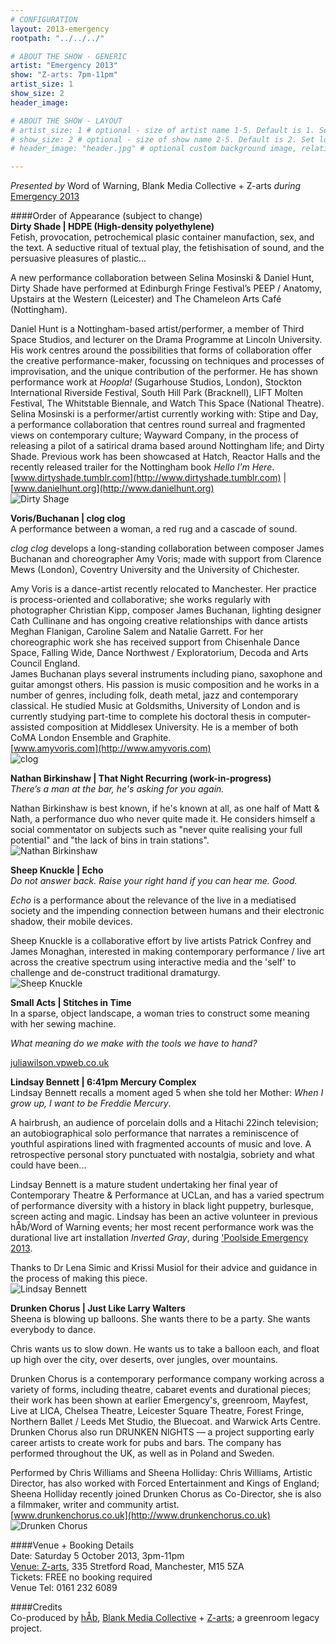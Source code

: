 ```yaml
---
# CONFIGURATION
layout: 2013-emergency
rootpath: "../../../"

# ABOUT THE SHOW - GENERIC
artist: "Emergency 2013"
show: "Z-arts: 7pm-11pm"
artist_size: 1
show_size: 2
header_image:

# ABOUT THE SHOW - LAYOUT
# artist_size: 1 # optional - size of artist name 1-5. Default is 1. Set longer names to lower values
# show_size: 2 # optional - size of show name 2-5. Default is 2. Set longer names to lower values
# header_image: "header.jpg" # optional custom background image, relative to current page

---
```

*Presented by* Word of Warning, Blank Media Collective + Z-arts *during* [Emergency 2013](/current/2013-emergency/index.html)    
        
####Order of Appearance (subject to change)          
**Dirty Shade | HDPE (High-density polyethylene)**    
Fetish, provocation, petrochemical plasic container manufaction, sex, and the text. A seductive ritual of textual play, the fetishisation of sound, and the persuasive pleasures of plastic...    
       
A new performance collaboration between Selina Mosinski & Daniel Hunt, Dirty Shade have performed at Edinburgh Fringe Festival’s PEEP / Anatomy, Upstairs at the Western (Leicester) and The Chameleon Arts Café (Nottingham).    
       
Daniel Hunt is a Nottingham-based artist/performer, a member of Third Space Studios, and lecturer on the Drama Programme at Lincoln University. His work centres around the possibilities that forms of collaboration offer the creative performance-maker, focussing on techniques and processes of improvisation, and the unique contribution of the performer. He has shown performance work at *Hoopla!* (Sugarhouse Studios, London), Stockton International Riverside Festival, South Hill Park (Bracknell), LIFT Molten Festival, The Whitstable Biennale, and Watch This Space (National Theatre).     
Selina Mosinski is a performer/artist currently working with: Stipe and Day, a performance collaboration that centres round surreal and fragmented views on contemporary culture; Wayward Company, in the process of releasing a pilot of a satirical drama based around Nottingham life; and Dirty Shade. Previous work has been showcased at Hatch, Reactor Halls and the recently released trailer for the Nottingham book *Hello I’m Here*.    
[www.dirtyshade.tumblr.com](http://www.dirtyshade.tumblr.com) | [www.danielhunt.org](http://www.danielhunt.org)    
![Dirty Shage](hdpe.jpg)    
         
**Voris/Buchanan | clog clog**    
A performance between a woman, a red rug and a cascade of sound.      
             
*clog clog* develops a long-standing collaboration between composer James Buchanan and choreographer Amy Voris; made with support from Clarence Mews (London), Coventry University and the University of Chichester.    
            
Amy Voris is a dance-artist recently relocated to Manchester. Her practice is process-oriented and collaborative; she works regularly with photographer Christian Kipp, composer James Buchanan, lighting designer Cath Cullinane and has ongoing creative relationships with dance artists Meghan Flanigan, Caroline Salem and Natalie Garrett. For her choreographic work she has received support from Chisenhale Dance Space, Falling Wide, Dance Northwest / Exploratorium, Decoda and Arts Council England.       
James Buchanan plays several instruments including piano, saxophone and guitar amongst others. His passion is music composition and he works in a number of genres, including folk, death metal, jazz and contemporary classical. He studied Music at Goldsmiths, University of London and is currently studying part-time to complete his doctoral thesis in computer-assisted composition at Middlesex University. He is a member of both CoMA London Ensemble and Graphite.     
[www.amyvoris.com](http://www.amyvoris.com)    
![clog](Clog.jpg)    
         
**Nathan Birkinshaw | That Night Recurring (work-in-progress)**     
*There’s a man at the bar, he's asking for you again.*      
         
Nathan Birkinshaw is best known, if he's known at all, as one half of Matt & Nath, a performance duo who never quite made it. He considers himself a social commentator on subjects such as "never quite realising your full potential" and "the lack of bins in train stations".    
![Nathan Birkinshaw](nathan_birkinshaw.jpg)    
              
**Sheep Knuckle | Echo**    
*Do not answer back. Raise your right hand if you can hear me. Good.*    
                
*Echo* is a performance about the relevance of the live in a mediatised society and the impending connection between humans and their electronic shadow, their mobile devices.    
               
Sheep Knuckle is a collaborative effort by live artists Patrick Confrey and James Monaghan, interested in making contemporary performance / live art across the creative spectrum using interactive media and the 'self' to challenge and de-construct traditional dramaturgy.      
![Sheep Knuckle](SheepKnuckle.png)    
                
**Small Acts | Stitches in Time**    
In a sparse, object landscape, a woman tries to construct some meaning with her sewing machine.      
              
*What meaning do we make with the tools we have to hand?*    
                
[juliawilson.vpweb.co.uk](http://juliawilson.vpweb.co.uk)    
                  
                       
**Lindsay Bennett | 6:41pm Mercury Complex**      
Lindsay Bennett recalls a moment aged 5 when she told her Mother: *When I grow up, I want to be Freddie Mercury*.    
                  
A hairbrush, an audience of porcelain dolls and a Hitachi 22inch television; an autobiographical solo performance that narrates a reminiscence of youthful aspirations lined with fragmented accounts of music and love. A retrospective personal story punctuated with nostalgia, sobriety and what could have been...   
               
Lindsay Bennett is a mature student undertaking her final year of Contemporary Theatre & Performance at UCLan, and has a varied spectrum of performance diversity with a history in black light puppetry, burlesque, screen acting and magic. Lindsay has been an active volunteer in previous hÅb/Word of Warning events; her most recent performance work was the durational live art installation *Inverted Gray*, during ['Poolside Emergency 2013](/archive/2013-poolside/durationala).    
            
Thanks to Dr Lena Simic and Krissi Musiol for their advice and guidance in the process of making this piece.    
![Lindsay Bennett](Lindsay_Bennett.jpg)    
               
**Drunken Chorus | Just Like Larry Walters**      
Sheena is blowing up balloons. She wants there to be a party. She wants everybody to dance.     
                   
Chris wants us to slow down. He wants us to take a balloon each, and float up high over the city, over deserts, over jungles, over mountains.    
              
Drunken Chorus is a contemporary performance company working across a variety of forms, including theatre, cabaret events and durational pieces; their work has been shown at earlier Emergency's, greenroom, Mayfest, Live at LICA, Chelsea Theatre, Leicester Square Theatre, Forest Fringe, Northern Ballet / Leeds Met Studio, the Bluecoat. and Warwick Arts Centre. Drunken Chorus also run DRUNKEN NIGHTS — a project supporting early career artists to create work for pubs and bars. The company has performed throughout the UK, as well as in Poland and Sweden.    

Performed by Chris Williams and Sheena Holliday: Chris Williams, Artistic Director, has also worked with Forced Entertainment and Kings of England; Sheena Holliday recently joined Drunken Chorus as Co-Director, she is also a filmmaker, writer and community artist.    
[www.drunkenchorus.co.uk](http://www.drunkenchorus.co.uk)    
![Drunken Chorus](drunken_chorus.jpg)    
                
####Venue + Booking Details          
Date: Saturday 5 October 2013, 3pm-11pm               
[Venue: Z-arts](http://www.z-arts.org/about-us/getting-here/), 335 Stretford Road, Manchester, M15 5ZA           
Tickets: FREE no booking required               
Venue Tel: 0161 232 6089         
          
####Credits           
Co-produced by [hÅb](/hab/index.html), [Blank Media Collective](http://www.blankmediacollective.org) + [Z-arts](http://www.z-arts.org); a greenroom legacy project.
